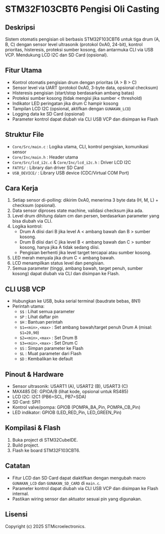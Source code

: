 # STM32F103CBT6 Pengisi Oli Casting

## Deskripsi
Sistem otomatis pengisian oli berbasis STM32F103CBT6 untuk tiga drum (A, B, C) dengan sensor level ultrasonik (protokol 0xA0, 24-bit), kontrol prioritas, histeresis, proteksi sumber kosong, dan antarmuka CLI via USB VCP. Mendukung LCD I2C dan SD Card (opsional).

## Fitur Utama
- Kontrol otomatis pengisian drum dengan prioritas (A > B > C)
- Sensor level via UART (protokol 0xA0, 3-byte data, opsional checksum)
- Histeresis pengisian (start/stop berdasarkan ambang batas)
- Proteksi sumber kosong (tidak mengisi jika sumber < threshold)
- Indikator LED peringatan jika drum C hampir kosong
- Tampilan LCD I2C (opsional, aktifkan dengan `GUNAKAN_LCD`)
- Logging data ke SD Card (opsional)
- Parameter kontrol dapat diubah via CLI USB VCP dan disimpan ke Flash

## Struktur File
- `Core/Src/main.c` : Logika utama, CLI, kontrol pengisian, komunikasi sensor
- `Core/Inc/main.h` : Header utama
- `Core/Src/lcd_i2c.c` & `Core/Inc/lcd_i2c.h` : Driver LCD I2C
- `FATFS/` : Library dan driver SD Card
- `USB_DEVICE/` : Library USB device (CDC/Virtual COM Port)

## Cara Kerja
1. Setiap sensor di-polling: dikirim 0xA0, menerima 3 byte data (H, M, L) + checksum (opsional).
2. Data sensor diproses state machine, validasi checksum jika ada.
3. Level drum dihitung dalam cm dan persen, berdasarkan parameter yang bisa diubah via CLI.
4. Logika kontrol:
   - Drum A diisi dari B jika level A < ambang bawah dan B > sumber kosong.
   - Drum B diisi dari C jika level B < ambang bawah dan C > sumber kosong, hanya jika A tidak sedang diisi.
   - Pengisian berhenti jika level target tercapai atau sumber kosong.
5. LED merah menyala jika drum C < ambang bawah.
6. LCD menampilkan status level dan pengisian.
7. Semua parameter (tinggi, ambang bawah, target penuh, sumber kosong) dapat diubah via CLI dan disimpan ke Flash.

## CLI USB VCP
- Hubungkan ke USB, buka serial terminal (baudrate bebas, 8N1)
- Perintah utama:
  - `$$` : Lihat semua parameter
  - `$P` : Lihat daftar pin
  - `$H` : Bantuan perintah
  - `$1=<min>,<max>` : Set ambang bawah/target penuh Drum A (misal: `$1=20,90`)
  - `$2=<min>,<max>` : Set Drum B
  - `$3=<min>,<max>` : Set Drum C
  - `$S` : Simpan parameter ke Flash
  - `$L` : Muat parameter dari Flash
  - `$D` : Kembalikan ke default

## Pinout & Hardware
- Sensor ultrasonik: USART1 (A), USART2 (B), USART3 (C)
- MAX485 DE: GPIOA/B (lihat kode, opsional untuk RS485)
- LCD I2C: I2C1 (PB6=SCL, PB7=SDA)
- SD Card: SPI1
- Kontrol valve/pompa: GPIOB (POMPA_BA_Pin, POMPA_CB_Pin)
- LED indikator: GPIOB (LED_RED_Pin, LED_GREEN_Pin)

## Kompilasi & Flash
1. Buka project di STM32CubeIDE.
2. Build project.
3. Flash ke board STM32F103CBT6.

## Catatan
- Fitur LCD dan SD Card dapat diaktifkan dengan mengubah macro `GUNAKAN_LCD` dan `GUNAKAN_SD_CARD` di `main.c`.
- Parameter kontrol dapat diubah via CLI USB VCP dan disimpan ke Flash internal.
- Pastikan wiring sensor dan aktuator sesuai pin yang digunakan.

## Lisensi
Copyright (c) 2025 STMicroelectronics.
